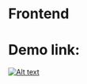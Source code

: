# Frontend
# Demo link: 
[![Alt text](https://img.youtube.com/vi/pk88X7iTv7Y/0.jpg)](https://www.youtube.com/watch?v=pk88X7iTv7Y)
